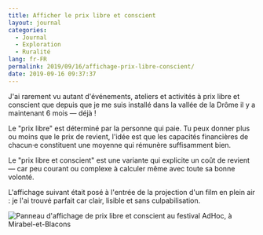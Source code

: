 ```yaml
---
title: Afficher le prix libre et conscient
layout: journal
categories:
  - Journal
  - Exploration
  - Ruralité
lang: fr-FR
permalink: 2019/09/16/affichage-prix-libre-conscient/
date: 2019-09-16 09:37:37
---
```


J'ai rarement vu autant d'événements, ateliers et activités à prix libre et conscient que depuis que je me suis installé dans la vallée de la Drôme il y a maintenant 6 mois — déjà !

Le "prix libre" est déterminé par la personne qui paie. Tu peux donner plus ou moins que le prix de revient, l'idée est que les capacités financières de chacun·e constituent une moyenne qui rémunère suffisamment bien.

Le "prix libre et conscient" est une variante qui explicite un coût de revient — car peu courant ou complexe à calculer même avec toute sa bonne volonté.

L'affichage suivant était posé à l'entrée de la projection d'un film en plein air : je l'ai trouvé parfait car clair, lisible et sans culpabilisation.

![Panneau d'affichage de prix libre et conscient au festival AdHoc, à Mirabel-et-Blacons](/images/2019/09/prix-libre-conscient.jpg)